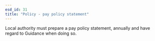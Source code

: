 ```yaml
---
esd_id: 31
title: "Policy - pay policy statement"
---
```


Local authority must prepare a pay policy statement, annually and have regard to Guidance when doing so.

